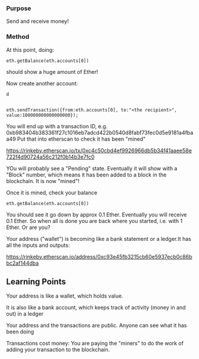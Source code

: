 ### Purpose
Send and receive money!

### Method

At this point, doing:

```
eth.getBalance(eth.accounts[0])
```
should show a huge amount of Ether!

Now create another account:

    d


    eth.sendTransaction({from:eth.accounts[0], to:"<the recipient>", value:100000000000000000});

You will end up with a transaction ID, e.g. 0xb983404b383361f27c1016eb7adcd422b0540d8fabf73fec0d5e9181a4fbaa49
Put that into etherscan to check it has been "mined"

https://rinkeby.etherscan.io/tx/0xc4c50cbd4ef9926966db5b34f41aaee58e722f4d90724a56c212f0b14b3e7fc0

YOu will probably see a "Pending" state.
Eventually it will show with a "Block" number, which means it has been added to a block in the blockchain. It is now "mined"!

Once it is mined, check your balance

    eth.getBalance(eth.accounts[0])

You should see it go down by approx 0.1 Ether. Eventually you will receive 0.1 Ether. So when all is done you are back where you started, i.e. with 1 Ether. Or are you?

Your address ("wallet") is becoming like a bank statement or a ledger.It has all the inputs and outputs:

https://rinkeby.etherscan.io/address/0xc93e45fb3215cb60e5937ecb0c86bbc2af144dba
    
## Learning Points

Your address is like a wallet, which holds value.

It is also like a bank account, which keeps track of activity (money in and out) in a ledger

Your address and the transactions are public. Anyone can see what it has been doing

Transactions cost money: You are paying the "miners" to do the work of adding your transaction to the blockchain. 



